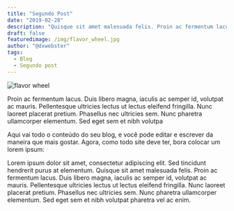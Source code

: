 ```yaml
---
title: "Segundo Post"
date: "2019-02-28"
description: "Quisque sit amet malesuada felis. Proin ac fermentum lacus. Duis libero magna, iaculis ac semper id, volutpat ac mauris."
draft: false
featuredimage: /img/flavor_wheel.jpg
author: "@dxwebster"
tags:
  - Blog 
  - Segundo post
---
```


![flavor wheel](/img/flavor_wheel.jpg)

Proin ac fermentum lacus. Duis libero magna, iaculis ac semper id, volutpat ac mauris. Pellentesque ultricies lectus ut lectus eleifend fringilla. Nunc laoreet placerat pretium. Phasellus nec ultricies sem. Nunc pharetra ullamcorper elementum. Sed eget sem et nibh volutpa

Aqui vai todo o conteúdo do seu blog, e você pode editar e escrever da maneira que mais gostar. Agora, como todo site deve ter, bora colocar um lorem ipsum:

Lorem ipsum dolor sit amet, consectetur adipiscing elit. Sed tincidunt hendrerit purus at elementum. Quisque sit amet malesuada felis. Proin ac fermentum lacus. Duis libero magna, iaculis ac semper id, volutpat ac mauris. Pellentesque ultricies lectus ut lectus eleifend fringilla. Nunc laoreet placerat pretium. Phasellus nec ultricies sem. Nunc pharetra ullamcorper elementum. Sed eget sem et nibh volutpat pharetra vel ac enim.

